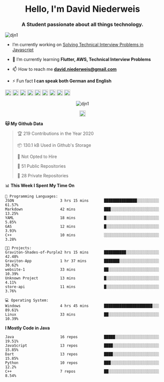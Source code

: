 <h1 align="center">Hello, I'm David Niederweis</h1>
<h3 align="center">A Student passionate about all things technology.</h3>

<p align="left"> <img src="https://komarev.com/ghpvc/?username=djn1" alt="djn1" /> </p>

- I’m currently working on [Solving Technical Interview Problems in Javascript](https://github.com/DJN1/CTCI)

- 🌱 I’m currently learning **Flutter, AWS, Technical Interview Problems**

- 📫 How to reach me **david.niederweis@gmail.com**

- ⚡ Fun fact **I can speak both German and English**

<p align="left"><img src="https://devicons.github.io/devicon/devicon.git/icons/bootstrap/bootstrap-plain.svg" alt="bootstrap" width="20" height="20"/> <img src="https://devicons.github.io/devicon/devicon.git/icons/cplusplus/cplusplus-original.svg" alt="cplusplus" width="20" height="20"/> <img src="https://devicons.github.io/devicon/devicon.git/icons/css3/css3-original-wordmark.svg" alt="css3" width="20" height="20"/> <img src="https://devicons.github.io/devicon/devicon.git/icons/html5/html5-original-wordmark.svg" alt="html5" width="20" height="20"/> <img src="https://devicons.github.io/devicon/devicon.git/icons/javascript/javascript-original.svg" alt="javascript" width="20" height="20"/> <img src="https://devicons.github.io/devicon/devicon.git/icons/nodejs/nodejs-original-wordmark.svg" alt="nodejs" width="20" height="20"/> <img src="https://devicons.github.io/devicon/devicon.git/icons/python/python-original-wordmark.svg" alt="python" width="20" height="20"/> <img src="https://devicons.github.io/devicon/devicon.git/icons/express/express-original-wordmark.svg" alt="express" width="20" height="20"/> <img src="https://cdn.jsdelivr.net/npm/simple-icons@3.1.0/icons/flutter.svg" alt="flutter" width="20" height="20"/></p><p align="center"> <img src="https://github-readme-stats.vercel.app/api?username=djn1&show_icons=true" alt="djn1" /> </p>

<p align="center">
<a href="https://linkedin.com/in/https://www.linkedin.com/in/davidniederweis/" target="blank"><img align="center" src="https://cdn.jsdelivr.net/npm/simple-icons@3.0.1/icons/linkedin.svg" alt="https://www.linkedin.com/in/davidniederweis/" height="20" width="20" /></a>
</p>

<!--START_SECTION:waka-->
**🐱 My Github Data** 

> 🏆 219 Contributions in the Year 2020
 > 
> 📦 130.1 kB Used in Github's Storage 
 > 
> 🚫 Not Opted to Hire
 > 
> 📜 51 Public Repositories
 > 
> 🔑 28 Private Repositories 

📊 **This Week I Spent My Time On** 

```text
💬 Programming Languages: 
JSON                     3 hrs 15 mins       ███████████████░░░░░░░░░░   61.57% 
Markdown                 42 mins             ███░░░░░░░░░░░░░░░░░░░░░░   13.25% 
YAML                     18 mins             █░░░░░░░░░░░░░░░░░░░░░░░░   5.85% 
GAS                      12 mins             █░░░░░░░░░░░░░░░░░░░░░░░░   3.93% 
C++                      10 mins             ░░░░░░░░░░░░░░░░░░░░░░░░░   3.28%

🐱‍💻 Projects: 
Graviton-Shades-of-Purple2 hrs 15 mins       ██████████░░░░░░░░░░░░░░░   42.48% 
Graviton-App             1 hr 37 mins        ███████░░░░░░░░░░░░░░░░░░   30.62% 
website-1                33 mins             ██░░░░░░░░░░░░░░░░░░░░░░░   10.39% 
Unknown Project          13 mins             █░░░░░░░░░░░░░░░░░░░░░░░░   4.11% 
store-api                11 mins             █░░░░░░░░░░░░░░░░░░░░░░░░   3.76%

💻 Operating System: 
Windows                  4 hrs 45 mins       ██████████████████████░░░   89.61% 
Linux                    33 mins             ██░░░░░░░░░░░░░░░░░░░░░░░   10.39%

```

**I Mostly Code in Java** 

```text
Java                     16 repos            █████░░░░░░░░░░░░░░░░░░░░   19.51% 
JavaScript               13 repos            ████░░░░░░░░░░░░░░░░░░░░░   15.85% 
Dart                     13 repos            ████░░░░░░░░░░░░░░░░░░░░░   15.85% 
Python                   10 repos            ███░░░░░░░░░░░░░░░░░░░░░░   12.2% 
C++                      7 repos             ██░░░░░░░░░░░░░░░░░░░░░░░   8.54%

```



<!--END_SECTION:waka-->
